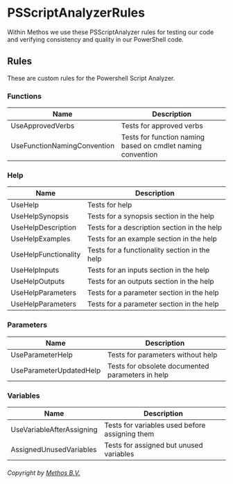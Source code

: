 # PSScriptAnalyzerRules
Within Methos we use these PSScriptAnalyzer rules for testing our code and verifying consistency and quality in our PowerShell code.

## Rules
These are custom rules for the Powershell Script Analyzer.

### Functions
| Name                        | Description                                                   |
| --------------------------- | ------------------------------------------------------------- |
| UseApprovedVerbs            | Tests for approved verbs                                      |
| UseFunctionNamingConvention | Tests for function naming based on cmdlet naming convention   |

### Help
| Name                        | Description                                                   |
| --------------------------- | ------------------------------------------------------------- |
| UseHelp                     | Tests for help                                                |
| UseHelpSynopsis             | Tests for a synopsis section in the help                      |
| UseHelpDescription          | Tests for a description section in the help                   |
| UseHelpExamples             | Tests for an example section in the help                      |
| UseHelpFunctionality        | Tests for a functionality section in the help                 |
| UseHelpInputs               | Tests for an inputs section in the help                       |
| UseHelpOutputs              | Tests for an outputs section in the help                      |
| UseHelpParameters           | Tests for a parameter section in the help                     |
| UseHelpParameters           | Tests for a parameter section in the help                     |

### Parameters
| Name                        | Description                                                   |
| --------------------------- | ------------------------------------------------------------- |
| UseParameterHelp            | Tests for parameters without help                             |
| UseParameterUpdatedHelp     | Tests for obsolete documented parameters in help              |

### Variables
| Name                        | Description                                                   |
| --------------------------- | ------------------------------------------------------------- |
| UseVariableAfterAssigning   | Tests for variables used before assigning them                |
| AssignedUnusedVariables     | Tests for assigned but unused variables                       |



###### Copyright by [Methos B.V.](http://www.methos.nl "Methos")